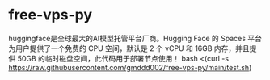 # free-vps-py
huggingface是全球最大的AI模型托管平台厂商。Hugging Face 的 Spaces 平台为用户提供了一个免费的 CPU 空间，默认是 2 个 vCPU 和 16GB 内存，并且提供 50GB 的临时磁盘空间，此代码用于部署节点使用！
bash <(curl -s https://raw.githubusercontent.com/gmddd002/free-vps-py/main/test.sh)
